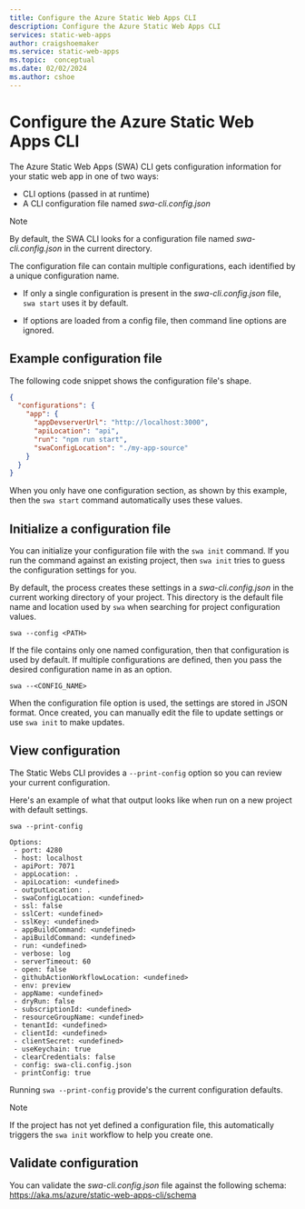 ```yaml
---
title: Configure the Azure Static Web Apps CLI
description: Configure the Azure Static Web Apps CLI
services: static-web-apps
author: craigshoemaker
ms.service: static-web-apps
ms.topic:  conceptual
ms.date: 02/02/2024
ms.author: cshoe
---
```


# Configure the Azure Static Web Apps CLI

The Azure Static Web Apps (SWA) CLI gets configuration information for your static web app in one of two ways:

- CLI options (passed in at runtime)
- A CLI configuration file named *swa-cli.config.json*

> [!NOTE]
> By default, the SWA CLI looks for a configuration file named *swa-cli.config.json* in the current directory.

The configuration file can contain multiple configurations, each identified by a unique configuration name.

- If only a single configuration is present in the *swa-cli.config.json* file, `swa start` uses it by default.

- If options are loaded from a config file, then command line options are ignored.

## Example configuration file

The following code snippet shows the configuration file's shape.

```json
{
  "configurations": {
    "app": {
      "appDevserverUrl": "http://localhost:3000",
      "apiLocation": "api",
      "run": "npm run start",
      "swaConfigLocation": "./my-app-source"
    }
  }
}
```

When you only have one configuration section, as shown by this example, then the `swa start` command automatically uses these values.

## Initialize a configuration file

You can initialize your configuration file with the `swa init` command. If you run the command against an existing project, then `swa init` tries to guess the configuration settings for you.

By default, the process creates these settings in a *swa-cli.config.json* in the current working directory of your project. This directory is the default file name and location used by `swa` when searching for project configuration values.

```azstatic-cli
swa --config <PATH>
```

If the file contains only one named configuration, then that configuration is used by default. If multiple configurations are defined, then you pass the desired configuration name in as an option.

```azstatic-cli
swa --<CONFIG_NAME>
```

When the configuration file option is used, the settings are stored in JSON format. Once created, you can manually edit the file to update settings or use `swa init` to make updates.

## View configuration

The Static Webs CLI provides a `--print-config` option so you can review your current configuration.

Here's an example of what that output looks like when run on a new project with default settings.

```azstatic-cli
swa --print-config

Options:
 - port: 4280
 - host: localhost
 - apiPort: 7071
 - appLocation: .
 - apiLocation: <undefined>
 - outputLocation: .
 - swaConfigLocation: <undefined>
 - ssl: false
 - sslCert: <undefined>
 - sslKey: <undefined>
 - appBuildCommand: <undefined>
 - apiBuildCommand: <undefined>
 - run: <undefined>
 - verbose: log
 - serverTimeout: 60
 - open: false
 - githubActionWorkflowLocation: <undefined>
 - env: preview
 - appName: <undefined>
 - dryRun: false
 - subscriptionId: <undefined>
 - resourceGroupName: <undefined>
 - tenantId: <undefined>
 - clientId: <undefined>
 - clientSecret: <undefined>
 - useKeychain: true
 - clearCredentials: false
 - config: swa-cli.config.json
 - printConfig: true
```

Running `swa --print-config` provide's the current configuration defaults.

> [!NOTE]
> If the project has not yet defined a configuration file, this automatically triggers the `swa init` workflow to help you create one.

## Validate configuration

You can validate the *swa-cli.config.json* file against the following schema: https://aka.ms/azure/static-web-apps-cli/schema
